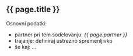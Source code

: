 ## {{ page.title }}

Osnovni podatki:

- partner pri tem sodelovanju: _{{ page.partner }}_
- trajanje: definiraj ustrezno spremenljivko
- še kaj: ...

